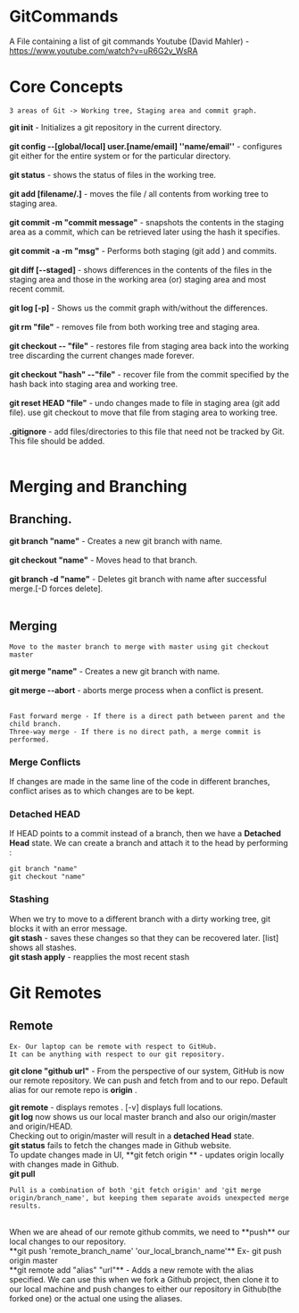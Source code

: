 # GitCommands
A File containing a list of git commands
 Youtube (David Mahler) - https://www.youtube.com/watch?v=uR6G2v_WsRA

# Core Concepts
`
3 areas of Git -> Working tree, Staging area and commit graph.
`

**git init** - Initializes a git repository in the current directory.   
<br/>
**git config --[global/local] user.[name/email] ''name/email''** - configures git either for the entire system or for the particular directory.    
<br/>
**git status** - shows the status of files in the working tree.       
<br/>
**git add [filename/.]** - moves the file / all contents from working tree to staging area.      
<br/>
**git commit -m "commit message"** - snapshots the contents in the staging area as a commit, which can be retrieved later using the hash it specifies.      
<br/>
**git commit -a -m "msg"** - Performs both staging (git add ) and commits.   
<br/>
**git diff [--staged]** - shows differences in the contents of the files in the staging area and those in the working area (or) staging area and most recent commit.   
<br/>
**git log [-p]** - Shows us the commit graph with/without the differences.   
<br/>
**git rm "file"** - removes file from both working tree and staging area.     
<br/>
**git checkout -- "file"** - restores file from staging area back into the working tree discarding the current changes made forever.   
<br/>
**git checkout "hash" --"file"** - recover file from the commit specified by the hash back into staging area and working tree.    
<br/>
**git reset HEAD "file"** - undo changes made to file in staging area (git add file). use git checkout to move that file from staging area to working tree.   
<br/>
**.gitignore** - add files/directories to this file that need not be tracked by Git. This file should be added.   
<br/>
# Merging and Branching

## Branching. 

**git branch "name"** - Creates a new git branch with name.  
<br/>
**git checkout "name"** - Moves head to that branch.   
<br/>
**git branch -d "name"** - Deletes  git branch with name after successful merge.[-D forces delete].   
<br/>
## Merging
```Move to the master branch to merge with master using git checkout master```

**git merge "name"** - Creates a new git branch with name.  
<br/>
**git merge --abort** - aborts merge process when a conflict is present.   
<br/>
```
Fast forward merge - If there is a direct path between parent and the child branch.
Three-way merge - If there is no direct path, a merge commit is performed.
```
### Merge Conflicts
If changes are made in the same line of the code in different branches, conflict arises as to which changes are to be kept.

### Detached HEAD
If HEAD points to a commit instead of a branch, then we have a **Detached Head** state.
We can create a branch and attach it to the head by performing :
```
git branch "name"
git checkout "name"
```
### Stashing

When we try to move to a different branch with a dirty working tree, git blocks it with an error message.<br/>
**git stash** - saves these changes so that they can be recovered later.
						[list] shows all stashes.<br/>
						**git stash apply** - reapplies the most recent stash
				
						
# Git Remotes

## Remote
```
Ex- Our laptop can be remote with respect to GitHub. 
It can be anything with respect to our git repository.
```

**git clone "github url"** - From the perspective of our system, GitHub is now our remote repository.  We can push and fetch from and to our repo. Default alias for our remote repo is **origin** .<br/>

**git remote** - displays remotes . [-v] displays full locations.<br/>
**git log** now shows us our local master branch and also our origin/master and origin/HEAD. <br/>
Checking out to origin/master will result in a **detached Head** state.<br/>
**git status** fails to fetch the changes made in Github website. <br/>
To update changes made in UI, 
**git fetch origin ** -  updates origin locally with changes made in Github.
<br/>
**git pull**
```
Pull is a combination of both 'git fetch origin' and 'git merge origin/branch_name', but keeping them separate avoids unexpected merge results.
```
<br/>
When we are ahead of our remote github commits, we need to **push** our local changes to our repository.<br/>
**git push 'remote_branch_name' 'our_local_branch_name'**
Ex- git push origin master
<br/>
**git remote add "alias" "url"** - Adds a new remote with the alias specified. We can use this when we fork a Github project, then clone it to our local machine and push changes to either our repository in Github(the forked one) or the actual one using the aliases.



